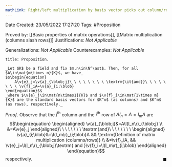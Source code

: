 ```yaml
---
mathLink: Right/left multiplication by basis vector picks out column/row
---
```


<div class="topSpace"></div>

Date Created: 23/05/2022 17:27:20
Tags: #Proposition

Proved by: [[Basic properties of matrix operations]], [[Matrix multiplication (columns slash rows)]]
Justifications: _Not Applicable_

Generalizations: _Not Applicable_
Counterexamples: _Not Applicable_

``` ad-Proposition
title: Proposition.

_Let $K$ be a field and fix $m,n\in\N^\ast$. Then, for all $A\in\mat{m\times n}{K}$, we have_
$$\begin{equation}
    A\v{e}_j=\v{a}_{\blob;j}\ \ \ \ \ \ \ \ \textrm{\it{and}}\ \ \ \ \ \ \ \ \v{f}_iA=\v{a}_{i;\blob}
\end{equation}$$
_where $\v{e}_j\in\mat{n\times1}{K}$ and $\v{f}_i\in\mat{1\times m}{K}$ are the standard basis vectors for $K^n$ (as columns) and $K^m$ (as rows), respectively._

```

_Proof_. Observe that the $j^\textrm{th}$ column and the $i^\textrm{th}$ row of $AI_n=A=I_mA$ are
$$\begin{equation}
    \begin{aligned}
        \v{a}_{\blob;j}&=A\l(I_n\r)_{\blob;j} \\
        &=A\v{e}_j
    \end{aligned}\ \ \ \ \ \ \ \ \textrm{and}\ \ \ \ \ \ \ \ 
    \begin{aligned}
        \v{a}_{i;\blob}&=\l(I_m\r)_{i;\blob}A && \textrm{Definition of matrix multiplication (columns/rows)} \\
        &=\v{f}_iA, && \v{e}_j=\l(I_n\r)_{\blob;j}\textrm{ and }\v{f}_i=\l(I_m\r)_{i;\blob}
    \end{aligned}
\end{equation}$$
respectively.<span style="float:right;">$\blacksquare$</span>
